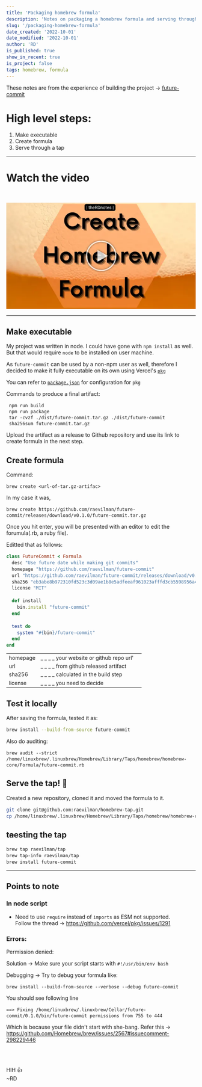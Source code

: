 ```yaml
---
title: 'Packaging homebrew formula'
description: 'Notes on packaging a homebrew formula and serving through personal tap'
slug: '/packaging-homebrew-formula'
date_created: '2022-10-01'
date_modified: '2022-10-01'
author: 'RD'
is_published: true
show_in_recent: true
is_project: false
tags: homebrew, formula
---
```


These notes are from the experience of building the project -> [future-commit](/projects/git-commit-future-date)

# High level steps:
1. Make executable
2. Create formula
3. Serve through a tap

---
# Watch the video

</br>

[![YouTube logo](./create-homebrew-formula-video-thumb.webp)](https://youtu.be/HkIlWwKg6FI)

---

## Make executable
My project was written in node. I could have gone with `npm install` as well.  
But that would require `node` to be installed on user machine.  

As `future-commit` can be used by a non-npm user as well, therefore I decided to make it fully executable on its own using Vercel's [`pkg`](https://github.com/vercel/pkg) 

You can refer to [`package.json`](https://github.com/raevilman/future-commit/blob/master/package.json) for configuration for `pkg`


Commands to produce a final artifact:

```
 npm run build
 npm run package
 tar -cvzf ./dist/future-commit.tar.gz ./dist/future-commit
 sha256sum future-commit.tar.gz
```

Upload the artifact as a release to Github repository and use its link to create formula in the next step.

## Create formula

Command:
```
brew create <url-of-tar.gz-artifac>
```

In my case it was,

```
brew create https://github.com/raevilman/future-commit/releases/download/v0.1.0/future-commit.tar.gz
```

Once you hit enter, you will be presented with an editor to edit the forumula(.rb, a ruby file).  

Editted that as follows:
```rb
class FutureCommit < Formula
  desc "Use future date while making git commits"
  homepage "https://github.com/raevilman/future-commit"
  url "https://github.com/raevilman/future-commit/releases/download/v0.1.0/future-commit.tar.gz"
  sha256 "eb3abe8b972310fd523c3d09ae1b8e5adfeeaf961023afffd3cb5598956a47f4"
  license "MIT"

  def install
    bin.install "future-commit"
  end

  test do
    system "#{bin}/future-commit"
  end
end
```
|  |  | |
| :---     |   :--- | ---:
| homepage | _ _ _ _ your website or github repo url'
| url | _ _ _ _ from github released artifact | 
| sha256  |  _ _ _ _ calculated in the build step |
| license  | _ _ _ _ you need to decide |


## Test it locally

After saving the formula, tested it as:

```sh
brew install --build-from-source future-commit
```

Also do auditing:
```
brew audit --strict /home/linuxbrew/.linuxbrew/Homebrew/Library/Taps/homebrew/homebrew-core/Formula/future-commit.rb
```

## Serve the tap! 🍻

Created a new repository, cloned it and moved the formula to it.  

```sh
git clone git@github.com:raevilman/homebrew-tap.git
cp /home/linuxbrew/.linuxbrew/Homebrew/Library/Taps/homebrew/homebrew-core/Formula/future-commit.rb ./homebrew-tap
```

## t~~a~~esting the tap

```sh
brew tap raevilman/tap
brew tap-info raevilman/tap
brew install future-commit
```

---

## Points to note

### In node script

- Need to use `require` instead of `imports` as ESM not supported.  
Follow the thread -> https://github.com/vercel/pkg/issues/1291
    
### Errors:

Permission denied:

Solution -> Make sure your script starts with `#!/usr/bin/env bash`  

Debugging -> Try to debug your formula like:  
```
brew install --build-from-source --verbose --debug future-commit
``` 
You should see following line
```
==> Fixing /home/linuxbrew/.linuxbrew/Cellar/future-commit/0.1.0/bin/future-commit permissions from 755 to 444
```

Which is because your file didn't start with she-bang. Refer this ->  https://github.com/Homebrew/brew/issues/2567#issuecomment-298229446

</br>
</br>

HIH 👍  
~RD